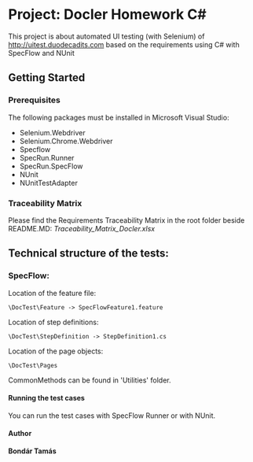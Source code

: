 

# Project: Docler Homework C#

This project is about automated UI testing (with Selenium) of http://uitest.duodecadits.com based on the requirements using C# with SpecFlow and NUnit

## Getting Started

### Prerequisites

The following packages must be installed in Microsoft Visual Studio:
- Selenium.Webdriver
- Selenium.Chrome.Webdriver
- Specflow
- SpecRun.Runner
- SpecRun.SpecFlow
- NUnit
- NUnitTestAdapter

### Traceability Matrix

Please find the Requirements Traceability Matrix in the root folder beside README.MD: *Traceability_Matrix_Docler.xlsx*

## Technical structure of the tests:

### SpecFlow:

Location of the feature file:

```
\DocTest\Feature -> SpecFlowFeature1.feature
```

Location of step definitions:

```
\DocTest\StepDefinition -> StepDefinition1.cs
```

Location of the page objects:

```
\DocTest\Pages
```

CommonMethods can be found in 'Utilities' folder.

#### Running the test cases

You can run the test cases with SpecFlow Runner or with NUnit.


#### Author
**Bondár Tamás**

